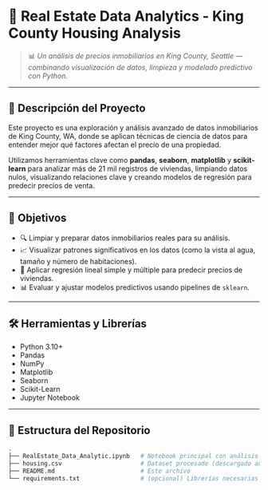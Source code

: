 # 🏡 Real Estate Data Analytics - King County Housing Analysis


> 📊 *Un análisis de precios inmobiliarios en King County, Seattle — combinando visualización de datos, limpieza y modelado predictivo con Python.*

---

## 📌 Descripción del Proyecto

Este proyecto es una exploración y análisis avanzado de datos inmobiliarios de King County, WA, donde se aplican técnicas de ciencia de datos para entender mejor qué factores afectan el precio de una propiedad.

Utilizamos herramientas clave como **pandas**, **seaborn**, **matplotlib** y **scikit-learn** para analizar más de 21 mil registros de viviendas, limpiando datos nulos, visualizando relaciones clave y creando modelos de regresión para predecir precios de venta.

---

## 🎯 Objetivos

- 🔍 Limpiar y preparar datos inmobiliarios reales para su análisis.
- 📈 Visualizar patrones significativos en los datos (como la vista al agua, tamaño y número de habitaciones).
- 🧠 Aplicar regresión lineal simple y múltiple para predecir precios de viviendas.
- 📊 Evaluar y ajustar modelos predictivos usando pipelines de `sklearn`.

---

## 🛠️ Herramientas y Librerías

- Python 3.10+
- Pandas
- NumPy
- Matplotlib
- Seaborn
- Scikit-Learn
- Jupyter Notebook

---

## 📁 Estructura del Repositorio

```bash
.
├── RealEstate_Data_Analytic.ipynb   # Notebook principal con análisis y modelos
├── housing.csv                      # Dataset procesado (descargado automáticamente)
├── README.md                        # Este archivo
└── requirements.txt                 # (opcional) Librerías necesarias
